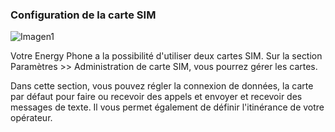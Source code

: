 ### Configuration de la carte SIM

![Imagen1](http://static.energysistem.com/images/manuals/39976/54dca184e4088.jpg)

Votre Energy Phone a la possibilité d'utiliser deux cartes SIM. Sur la section Paramètres >> Administration de carte SIM, vous pourrez gérer les cartes.

Dans cette section, vous pouvez régler la connexion de données, la carte par défaut pour faire ou recevoir des appels et envoyer et recevoir des messages de texte. Il vous permet également de définir l'itinérance de votre opérateur.
